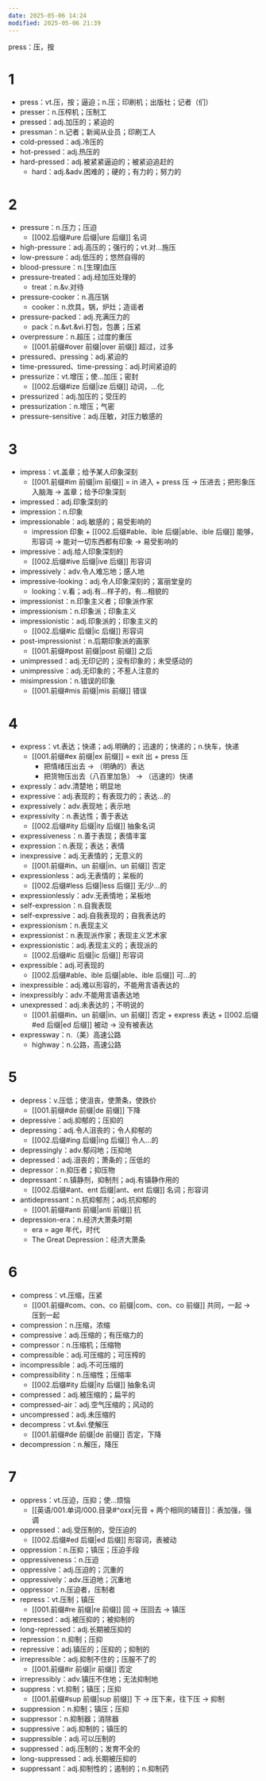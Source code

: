 ```yaml
---
date: 2025-05-06 14:24
modified: 2025-05-06 21:39
---
```


press：压，按

# 1

- press：vt.压，按；逼迫；n.压；印刷机；出版社；记者（们）
- presser：n.压榨机；压制工
- pressed：adj.加压的；紧迫的
- pressman：n.记者；新闻从业员；印刷工人
- cold-pressed：adj.冷压的
- hot-pressed：adj.热压的
- hard-pressed：adj.被紧紧逼迫的；被紧迫追赶的
	- hard：adj.&adv.困难的；硬的；有力的；努力的

# 2

- pressure：n.压力；压迫
	- [[002.后缀#ure 后缀|ure 后缀]] 名词
- high-pressure：adj.高压的；强行的；vt.对...施压
- low-pressure：adj.低压的；悠然自得的
- blood-pressure：n.\[生理\]血压
- pressure-treated：adj.经加压处理的
	- treat：n.&v.对待
- pressure-cooker：n.高压锅
	- cooker：n.炊具，锅，炉灶；造谣者
- pressure-packed：adj.充满压力的
	- pack：n.&vt.&vi.打包，包裹；压紧
- overpressure：n.超压；过度的重压
	- [[001.前缀#over 前缀|over 前缀]] 超过，过多
- pressured、pressing：adj.紧迫的
- time-pressured、time-pressing：adj.时间紧迫的
- pressurize：vt.增压；使...加压；密封
	- [[002.后缀#ize 后缀|ize 后缀]] 动词，...化
- pressurized：adj.加压的；受压的
- pressurization：n.增压；气密
- pressure-sensitive：adj.压敏，对压力敏感的

# 3

- impress：vt.盖章；给予某人印象深刻
	- [[001.前缀#im 前缀|im 前缀]] = in 进入 + press 压 -> 压进去；把形象压入脑海 -> 盖章；给予印象深刻
- impressed：adj.印象深刻的
- impression：n.印象
- impressionable：adj.敏感的；易受影响的
	- impression 印象 + [[002.后缀#able、ible 后缀|able、ible 后缀]] 能够，形容词 -> 能对一切东西都有印象 -> 易受影响的
- impressive：adj.给人印象深刻的
	- [[002.后缀#ive 后缀|ive 后缀]] 形容词
- impressively：adv.令人难忘地；感人地
- impressive-looking：adj.令人印象深刻的；富丽堂皇的
	- looking：v.看；adj.有…样子的，有…相貌的
- impressionist：n.印象主义者；印象派作家
- impressionism：n.印象派；印象主义
- impressionistic：adj.印象派的；印象主义的
	- [[002.后缀#ic 后缀|ic 后缀]] 形容词
- post-impressionist：n.后期印象派的画家
	- [[001.前缀#post 前缀|post 前缀]] 之后
- unimpressed：adj.无印记的；没有印象的；未受感动的
- unimpressive：adj.无印象的；不惹人注意的
- misimpression：n.错误的印象
	- [[001.前缀#mis 前缀|mis 前缀]] 错误

# 4

- express：vt.表达；快递；adj.明确的；迅速的；快递的；n.快车，快递
	- [[001.前缀#ex 前缀|ex 前缀]] = exit 出 + press 压
		- 把情绪压出去 -> （明确的）表达
		- 把货物压出去（八百里加急） -> （迅速的）快递
- expressly：adv.清楚地；明显地
- expressive：adj.表现的；有表现力的；表达...的
- expressively：adv.表现地；表示地
- expressivity：n.表达性；善于表达
	- [[002.后缀#ity 后缀|ity 后缀]] 抽象名词
- expressiveness：n.善于表现；表情丰富
- expression：n.表现；表达；表情
- inexpressive：adj.无表情的；无意义的
	- [[001.前缀#in、un 前缀|in、un 前缀]] 否定
- expressionless：adj.无表情的；呆板的
	- [[002.后缀#less 后缀|less 后缀]] 无/少...的
- expressionlessly：adv.无表情地；呆板地
- self-expression：n.自我表现
- self-expressive：adj.自我表现的；自我表达的
- expressionism：n.表现主义
- expressionist：n.表现派作家；表现主义艺术家
- expressionistic：adj.表现主义的；表现派的
	- [[002.后缀#ic 后缀|ic 后缀]] 形容词
- expressible：adj.可表现的
	- [[002.后缀#able、ible 后缀|able、ible 后缀]] 可...的
- inexpressible：adj.难以形容的，不能用言语表达的
- inexpressibly：adv.不能用言语表达地
- unexpressed：adj.未表达的；不明说的
	- [[001.前缀#in、un 前缀|in、un 前缀]] 否定 + express 表达 + [[002.后缀#ed 后缀|ed 后缀]] 被动 -> 没有被表达
- expressway：n.（美）高速公路
	- highway：n.公路，高速公路

# 5

- depress：v.压低；使沮丧，使萧条，使跌价
	- [[001.前缀#de 前缀|de 前缀]] 下降
- depressive：adj.抑郁的；压抑的
- depressing：adj.令人沮丧的；令人抑郁的
	- [[002.后缀#ing 后缀|ing 后缀]] 令人...的
- depressingly：adv.郁闷地；压抑地
- depressed：adj.沮丧的；萧条的；压低的
- depressor：n.抑压者；抑压物
- depressant：n.镇静剂，抑制剂；adj.有镇静作用的
	- [[002.后缀#ant、ent 后缀|ant、ent 后缀]] 名词；形容词
- antidepressant：n.抗抑郁剂；adj.抗抑郁的
	- [[001.前缀#anti 前缀|anti 前缀]] 抗
- depression-era：n.经济大萧条时期
	- era = age 年代，时代
	- The Great Depression：经济大萧条

# 6

- compress：vt.压缩，压紧
	- [[001.前缀#com、con、co 前缀|com、con、co 前缀]] 共同，一起 -> 压到一起
- compression：n.压缩，浓缩
- compressive：adj.压缩的；有压缩力的
- compressor：n.压缩机；压缩物
- compressible：adj.可压缩的；可压榨的
- incompressible：adj.不可压缩的
- compressibility：n.压缩性；压缩率
	- [[002.后缀#ity 后缀|ity 后缀]] 抽象名词
- compressed：adj.被压缩的；扁平的
- compressed-air：adj.空气压缩的；风动的
- uncompressed：adj.未压缩的
- decompress：vt.&vi.使解压
	- [[001.前缀#de 前缀|de 前缀]] 否定，下降
- decompression：n.解压，降压

# 7

- oppress：vt.压迫，压抑；使...烦恼
	- [[英语/001.单词/000.目录#^oxx|元音 + 两个相同的辅音]]：表加强，强调
- oppressed：adj.受压制的，受压迫的
	- [[002.后缀#ed 后缀|ed 后缀]] 形容词，表被动
- oppression：n.压抑；镇压；压迫手段
- oppressiveness：n.压迫
- oppressive：adj.压迫的；沉重的
- oppressively：adv.压迫地；沉重地
- oppressor：n.压迫者，压制者
- repress：vt.压制；镇压
	- [[001.前缀#re 前缀|re 前缀]] 回 -> 压回去 -> 镇压
- repressed：adj.被压抑的；被抑制的
- long-repressed：adj.长期被压抑的
- repression：n.抑制；压抑
- repressive：adj.镇压的；压抑的；抑制的
- irrepressible：adj.抑制不住的；压服不了的
	- [[001.前缀#ir 前缀|ir 前缀]] 否定
- irrepressibly：adv.镇压不住地；无法抑制地
- suppress：vt.抑制；镇压；压抑
	- [[001.前缀#sup 前缀|sup 前缀]] 下 -> 压下来，往下压 -> 抑制
- suppression：n.抑制；镇压；压抑
- suppressor：n.抑制器；消除器
- suppressive：adj.抑制的；镇压的
- suppressible：adj.可以压制的
- suppressed：adj.压制的；发育不全的
- long-suppressed：adj.长期被压抑的
- suppressant：adj.抑制性的；遏制的；n.抑制药
